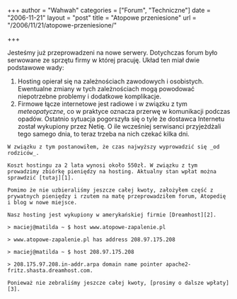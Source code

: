 +++
author = "Wahwah"
categories = ["Forum", "Techniczne"]
date = "2006-11-21"
layout = "post"
title = "Atopowe przeniesione"
url = "/2006/11/21/atopowe-przeniesione/"

+++

Jesteśmy już przeprowadzeni na nowe serwery. Dotychczas forum było serwowane ze sprzętu firmy w której pracuję. Układ ten miał dwie podstawowe wady:

  1. Hosting opierał się na zależnościach zawodowych i osobistych. Ewentualne zmiany w tych zależnościach mogą powodować niepotrzebne problemy i dodatkowe komplikacje.
  2. Firmowe łącze internetowe jest radiowe i w związku z tym _meteopatyczne_, co w praktyce oznacza przerwę w komunikacji podczas opadów. 
    <!--more-->Ostatnio sytuacja pogorszyła się o tyle że dostawca Internetu został wykupiony przez Netię. O ile wcześniej serwisanci przyjeżdżali tego samego dnia, to teraz trzeba na nich czekać kilka dni.</li> </ol> 
    
    W związku z tym postanowiłem, że czas najwyższy wyprowadzić się _od rodziców_.
    
    Koszt hostingu za 2 lata wynosi około 550zł. W związku z tym prowadzimy zbiórkę pieniędzy na hosting. Aktualny stan wpłat można sprawdzić [tutaj][1].
    
    Pomimo że nie uzbieraliśmy jeszcze całej kwoty, założyłem część z prywatnych pieniędzy i rzutem na matę przeprowadziłem forum, Atopedię i blog w nowe miejsce.
    
    Nasz hosting jest wykupiony w amerykańskiej firmie [Dreamhost][2].
    
    > maciej@matilda ~ $ host www.atopowe-zapalenie.pl
  
    > www.atopowe-zapalenie.pl has address 208.97.175.208
  
    > maciej@matilda ~ $ host 208.97.175.208
  
    > 208.175.97.208.in-addr.arpa domain name pointer apache2-fritz.shasta.dreamhost.com.
    
    Ponieważ nie zebraliśmy jeszcze całej kwoty, [prosimy o dalsze wpłaty][3].

 [1]: http://www.atopowe-zapalenie.pl/atopedia/Zbi%C3%B3rka_pieni%C4%99dzy_na_hosting
 [2]: http://www.dreamhost.com/
 [3]: http://www.atopowe-zapalenie.pl/forum/viewtopic.php?t=3093